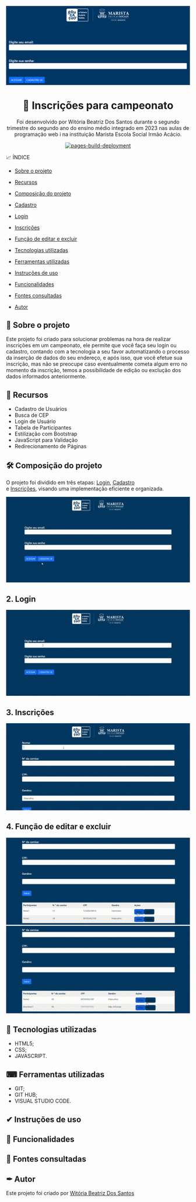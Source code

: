 
  <img src="imgs/capa1.png" align="center" />
</a>
<h1 align="center">🥇 Inscrições para campeonato </h1>
<p align="center"> Foi desenvolvido por Witória Beatriz Dos Santos durante o segundo trimestre do segundo ano do ensino médio integrado em 2023 nas aulas de programação web i na instituição Marista Escola Social Irmão Acácio.
<p align="center">
  <a href="https://github.com/Witoriabeatriz/Cadastro-versao-final/actions/workflows/pages/pages-build-deployment"><img src="https://github.com/Witoriabeatriz/Cadastro-versao-final/actions/workflows/pages/pages-build-deployment/badge.svg" alt="pages-build-deployment"></a>
</p>
  

📈 ÍNDICE

* [Sobre o projeto](https://github.com/Witoriabeatriz/Cadastro-versao-final#-sobre-o-projeto)
  
* [Recursos](https://github.com/Witoriabeatriz/Cadastro-versao-final#-recursos)

* [Composição do projeto](https://github.com/Witoriabeatriz/Cadastro-versao-final#%EF%B8%8F-composi%C3%A7%C3%A3o-do-projeto)  
* [Cadastro](https://github.com/Witoriabeatriz/Cadastro-versao-final#1-cadastro)  
* [Login](https://github.com/Witoriabeatriz/Cadastro-versao-final#2-login)  
* [Inscrições](https://github.com/Witoriabeatriz/Cadastro-versao-final#3-inscri%C3%A7%C3%B5es)  
* [Função de editar e excluir](https://github.com/Witoriabeatriz/Cadastro-versao-final#4-fun%C3%A7%C3%A3o-de-editar-e-excluir)

* [Tecnologias utilizadas](https://github.com/Witoriabeatriz/Cadastro-versao-final#-tecnologias-utilizadas)

* [Ferramentas utilizadas](https://github.com/Witoriabeatriz/Cadastro-versao-final#-ferramentas-utilizadas)

* [Instruções de uso](https://github.com/Witoriabeatriz/Cadastro-versao-final#-instru%C3%A7%C3%B5es-de-uso)
  
* [Funcionalidades](https://github.com/Witoriabeatriz/Cadastro-versao-final#-funcionalidades)

* [Fontes consultadas](https://github.com/Witoriabeatriz/Cadastro-versao-final#-fontes-consultadas)  

* [Autor](https://github.com/Witoriabeatriz/Cadastro-versao-final#-autor)  

 

## 📌 Sobre o projeto 
Este projeto foi criado para solucionar problemas na hora de realizar inscrições em um campeonato, ele permite que você faça seu login ou cadastro, contando com a tecnologia a seu favor automatizando o processo da inserção de dados do seu endereço,  e após isso, que você efetue sua inscrição, mas não se preocupe caso eventualmente cometa algum erro no momento da inscrição, temos a possibilidade de edição ou exclução dos dados informados anteriormente.

## 📝 Recursos
* Cadastro de Usuários
* Busca de CEP
* Login de Usuário
* Tabela de Participantes
* Estilização com Bootstrap
* JavaScript para Validação
* Redirecionamento de Páginas 

## 🛠️ Composição do projeto 
O projeto foi dividido em três etapas: [Login](https://github.com/Witoriabeatriz/Cadastro-versao-final#2-login), [Cadastro](https://github.com/Witoriabeatriz/Cadastro-versao-final#1-cadastro)  
 e [Inscrições](https://github.com/Witoriabeatriz/Cadastro-versao-final#3-inscri%C3%A7%C3%B5es), visando uma implementação eficiente e organizada.


<img src="imgs/cadastro.gif">  

## 2. Login  

<img src="imgs/login.gif">  

## 3. Inscrições

<img src="imgs/inscricao.gif"> 

## 4. Função de editar e excluir
<img src="imgs/editar.gif">  

<img src="imgs/excluir.gif">




## 🤖 Tecnologias utilizadas  
- HTML5;
- CSS;
- JAVASCRIPT.
  
## ⌨ Ferramentas utilizadas  
- GIT; 
- GIT HUB;
- VISUAL STUDIO CODE.
  
## ✔ Instruções de uso

## 👾 Funcionalidades

## 🔗 Fontes consultadas
  


## ✒ Autor
Este projeto foi criado por [Witória Beatriz Dos Santos](https://github.com/Witoriabeatriz)

